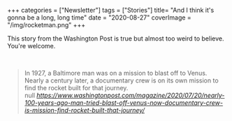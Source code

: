 +++
categories = ["Newsletter"]
tags = ["Stories"]
title= "And I think it's gonna be a long, long time"
date = "2020-08-27"
coverImage = "/img/rocketman.png"
+++

This story from the Washington Post is true but almost too weird to believe. You're welcome.

<!--more-->

<br>


<blockquote class="quoteback" darkmode="" data-title="Nearly%20100%20years%20ago%2C%20a%20man%20tried%20to%20blast%20off%20to%20Venus.%20Now%20a%20documentary%20crew%20is%20on%20a%20mission%20to%20find%20the%20rocket%20built%20for%20that%20journey." data-author="null" cite="https://www.washingtonpost.com/magazine/2020/07/20/nearly-100-years-ago-man-tried-blast-off-venus-now-documentary-crew-is-mission-find-rocket-built-that-journey/">
In 1927, a Baltimore man was on a mission to blast off to Venus. Nearly a century later, a documentary crew is on its own mission to find the rocket built for that journey.
<footer>null<cite> <a href="https://www.washingtonpost.com/magazine/2020/07/20/nearly-100-years-ago-man-tried-blast-off-venus-now-documentary-crew-is-mission-find-rocket-built-that-journey/">https://www.washingtonpost.com/magazine/2020/07/20/nearly-100-years-ago-man-tried-blast-off-venus-now-documentary-crew-is-mission-find-rocket-built-that-journey/</a></cite></footer>
</blockquote><script note="" src="https://cdn.jsdelivr.net/gh/Blogger-Peer-Review/quotebacks@1/quoteback.js"></script>

